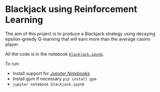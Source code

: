 # Blackjack using Reinforcement Learning

The aim of this project is to produce a Blackjack strategy using decaying epsilon-greedy Q-learning that will earn more than the average casino player.

All the code is in the notebook [`blackjack.ipynb`](https://github.com/Pradhyo/blackjack/blob/master/blackjack.ipynb).

To run:    
- Install support for [*Jupyter Notebooks*](http://jupyter.readthedocs.io/en/latest/install.html)
- Install gym if necessary `pip install gym`
- `jupyter notebook blackjack.ipynb`